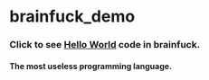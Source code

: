 # brainfuck_demo

### Click to see [Hello World](http://tpcg.io/S65hh9hF) code in brainfuck.

#### The most useless programming language.
